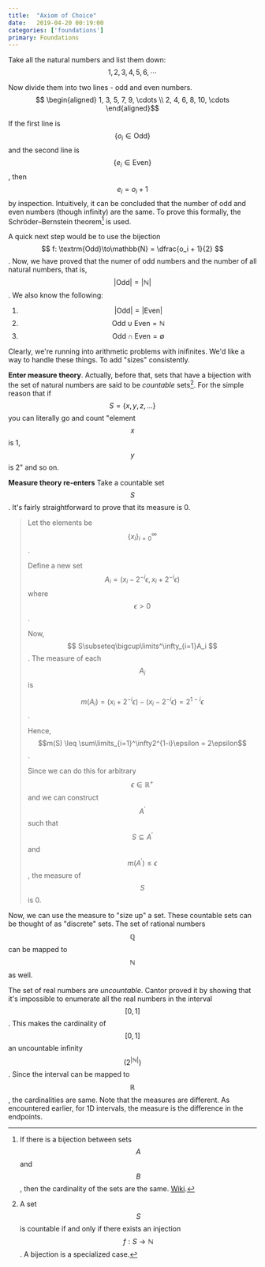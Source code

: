 ```yaml
---
title:  "Axiom of Choice"
date:   2019-04-20 00:19:00
categories: ['foundations']
primary: Foundations
---
```


Take all the natural numbers and list them down:
$$ 1, 2, 3, 4, 5, 6, \cdots $$

Now divide them into two lines - odd and even numbers.
$$ \begin{aligned} 1, 3, 5, 7, 9, \cdots \\ 2, 4, 6, 8, 10, \cdots \end{aligned}$$

If the first line is $$ \{o_i \in \textrm{Odd}\} $$ and the second line is $$ \{e_i \in \textrm{Even}\} $$, then $$ e_i=o_i + 1 $$ by inspection. Intuitively, it can be concluded that the number of odd and even numbers (though infinity) are the same. To prove this formally, the Schröder–Bernstein theorem[^1] is used.

A quick next step would be to use the bijection $$ f: \textrm{Odd}\to\mathbb{N} = \dfrac{o_i + 1}{2} $$. Now, we have proved that the numer of odd numbers and the number of all natural numbers, that is, $$ |\mathrm{Odd}|=|\mathbb{N}| $$. We also know the following:
1. $$ |\textrm{Odd}|=|\textrm{Even}| $$
2. $$ \textrm{Odd}\cup\textrm{Even}=\mathbb{N} $$
3.  $$ \textrm{Odd}\cap\textrm{Even}=\emptyset $$

Clearly, we're running into arithmetic problems with inifinites. We'd like a way to handle these things. To add "sizes" consistently. 

**Enter measure theory**. Actually, before that, 
sets that have a bijection with the set of natural numbers are said to be *countable* sets[^2]. For the simple reason that if $$ S = \{x, y, z, ...\} $$ you can literally go and count "element $$ x $$ is 1, $$ y $$ is 2" and so on. 

**Measure theory re-enters** Take a countable set $$ S $$. It's fairly straightforward to prove that its measure is 0.

> Let the elements be $$ \{x_i\}^\infty_{i=0} $$. 
> 
> Define a new set $$ A_i =(x_i-2^{-i}\epsilon,x_i+2^{-i}\epsilon) $$ where $$ \epsilon > 0 $$. 
> 
> Now,  $$ S\subseteq\bigcup\limits^\infty_{i=1}A_i $$. The measure of each $$ A_i $$ is 
> 
> $$m(A_i)=(x_i+2^{-i}\epsilon)-(x_i-2^{-i}\epsilon)=2^{1-i}\epsilon$$. 
> 
> Hence, $$m(S) \leq \sum\limits_{i=1}^\infty2^{1-i}\epsilon = 2\epsilon$$. 
> 
> Since we can do this for arbitrary $$\epsilon \in \mathbb{R}^+$$ and we can construct $$A^\prime$$ such that $$S\subseteq A^\prime$$ and $$m(A^\prime) \leq \epsilon$$, the measure of $$S$$ is 0.

Now, we can use the measure to "size up" a set. These countable sets can be thought of as "discrete" sets. The set of rational numbers $$\mathbb{Q}$$ can be mapped to $$\mathbb{N}$$ as well. 

The set of real numbers are _uncountable_. Cantor proved it by showing that it's impossible to enumerate all the real numbers in the interval $$[0,1]$$. This makes the cardinality of $$[0,1]$$ an uncountable infinity $$(2^{|\mathbb{N}|})$$. Since the interval can be mapped to $$\mathbb{R}$$, the cardinalities are same. Note that the measures are different. As encountered earlier, for 1D intervals, the measure is the difference in the endpoints.



[^1]: If there is a bijection between sets $$ A $$ and $$ B $$, then the cardinality of the sets are the same. [Wiki](https://en.wikipedia.org/wiki/Schr%C3%B6der%E2%80%93Bernstein_theorem).

[^2]: A set $$ S $$ is countable if and only if there exists an injection $$ f : S \to \mathbb{N} $$. A bijection is a specialized case.